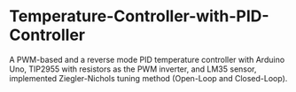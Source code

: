 # Temperature-Controller-with-PID-Controller
A PWM-based and a reverse mode PID temperature controller with Arduino Uno, TIP2955 with resistors as the PWM inverter, and LM35 sensor, implemented Ziegler-Nichols tuning method (Open-Loop and Closed-Loop).

